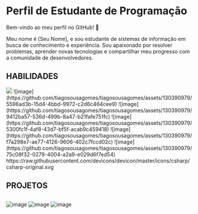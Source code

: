 # Perfil de Estudante de Programação

Bem-vindo ao meu perfil no GitHub! 👋

Meu nome é [Seu Nome], e sou estudante de sistemas de informação em busca de conhecimento e experiência. Sou apaixonado por resolver problemas, aprender novas tecnologias e compartilhar meu progresso com a comunidade de desenvolvedores.

## HABILIDADES

<img src="https://cdn.jsdelivr.net/gh/devicons/devicon/icons/java/java-original.svg" />
![image](https://github.com/tiagosousagomes/tiagosousagomes/assets/130390979/5596ad3b-15d4-4bbd-9972-c2d6c464cee9) ![image](https://github.com/tiagosousagomes/tiagosousagomes/assets/130390979/9412ba57-536d-499b-8a47-b21fafe751fc) ![image](https://github.com/tiagosousagomes/tiagosousagomes/assets/130390979/5300fc1f-4af8-43d7-bf5f-acab9c459418) ![image](https://github.com/tiagosousagomes/tiagosousagomes/assets/130390979/f7a298e7-ae77-4126-9606-402c7fccd02c) ![image](https://github.com/tiagosousagomes/tiagosousagomes/assets/130390979/75c08f32-0279-4004-a2a9-e029d6f7ed54) https://raw.githubusercontent.com/devicons/devicon/master/icons/csharp/csharp-original.svg

## PROJETOS

##

![image](https://github.com/tiagosousagomes/tiagosousagomes/assets/130390979/2f55703e-89ff-405b-986b-fd265373692c) ![image](https://github.com/tiagosousagomes/tiagosousagomes/assets/130390979/3da15a85-a481-4a49-b6de-efa6b8ea2092) ![image](https://github.com/tiagosousagomes/tiagosousagomes/assets/130390979/e3048d7c-f71b-434b-b3c4-6aa09273bbb9)





